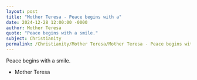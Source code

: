 ```yaml
---
layout: post
title: "Mother Teresa - Peace begins with a"
date: 2024-12-28 12:00:00 -0000
author: Mother Teresa
quote: "Peace begins with a smile."
subject: Christianity
permalink: /Christianity/Mother Teresa/Mother Teresa - Peace begins with a
---
```


Peace begins with a smile.

- Mother Teresa
